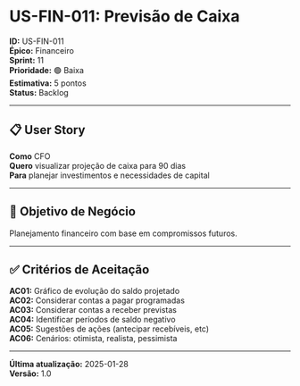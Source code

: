 # US-FIN-011: Previsão de Caixa

**ID:** US-FIN-011  
**Épico:** Financeiro  
**Sprint:** 11  
**Prioridade:** 🟢 Baixa  
**Estimativa:** 5 pontos  
**Status:** Backlog

---

## 📋 User Story

**Como** CFO  
**Quero** visualizar projeção de caixa para 90 dias  
**Para** planejar investimentos e necessidades de capital

---

## 🎯 Objetivo de Negócio

Planejamento financeiro com base em compromissos futuros.

---

## ✅ Critérios de Aceitação

**AC01:** Gráfico de evolução do saldo projetado  
**AC02:** Considerar contas a pagar programadas  
**AC03:** Considerar contas a receber previstas  
**AC04:** Identificar períodos de saldo negativo  
**AC05:** Sugestões de ações (antecipar recebíveis, etc)  
**AC06:** Cenários: otimista, realista, pessimista

---

**Última atualização:** 2025-01-28  
**Versão:** 1.0
